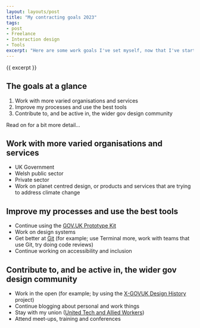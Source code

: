```yaml
---
layout: layouts/post
title: "My contracting goals 2023"
tags:
- post
- Freelance
- Interaction design
- Tools
excerpt: "Here are some work goals I've set myself, now that I've started contracting."
---
```


{{ excerpt }}

## The goals at a glance

1. Work with more varied organisations and services
2. Improve my processes and use the best tools
3. Contribute to, and be active in, the wider gov design community

Read on for a bit more detail…

## Work with more varied organisations and services

- UK Government
- Welsh public sector
- Private sector
- Work on planet centred design, or products and services that are trying to address climate change

## Improve my processes and use the best tools
- Continue using the [GOV.UK Prototype Kit](https://prototype-kit.service.gov.uk/docs/)
- Work on design systems
- Get better at [Git](https://git-scm.com/) (for example; use Terminal more, work with teams that use Git, try doing code reviews)
- Continue working on accessibility and inclusion

## Contribute to, and be active in, the wider gov design community

- Work in the open (for example; by using the [X-GOVUK Design History](https://x-govuk.github.io/govuk-design-history/) project)
- Continue blogging about personal and work things
- Stay with my union ([United Tech and Allied Workers](https://utaw.tech/about/))
- Attend meet-ups, training and conferences

